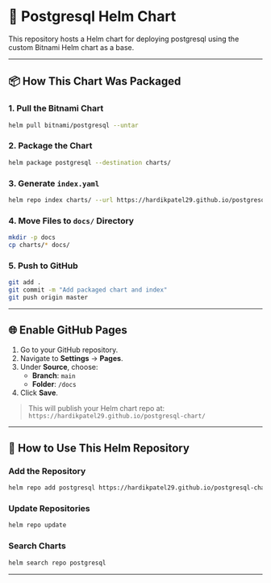 # 🧪 Postgresql Helm Chart

This repository hosts a Helm chart for deploying postgresql using the custom Bitnami Helm chart as a base.

---

## 📦 How This Chart Was Packaged

### 1. Pull the Bitnami Chart

```bash
helm pull bitnami/postgresql --untar
```

### 2. Package the Chart

```bash
helm package postgresql --destination charts/
```

### 3. Generate `index.yaml`

```bash
helm repo index charts/ --url https://hardikpatel29.github.io/postgresql-chart
```

### 4. Move Files to `docs/` Directory

```bash
mkdir -p docs
cp charts/* docs/
```

### 5. Push to GitHub

```bash
git add .
git commit -m "Add packaged chart and index"
git push origin master
```

---

## 🌐 Enable GitHub Pages

1. Go to your GitHub repository.
2. Navigate to **Settings** → **Pages**.
3. Under **Source**, choose:
   - **Branch**: `main`
   - **Folder**: `/docs`
4. Click **Save**.

> This will publish your Helm chart repo at:  
> `https://hardikpatel29.github.io/postgresql-chart/`

---

## 🚀 How to Use This Helm Repository

### Add the Repository

```bash
helm repo add postgresql https://hardikpatel29.github.io/postgresql-chart/
```

### Update Repositories

```bash
helm repo update
```

### Search Charts

```bash
helm search repo postgresql
```

---


